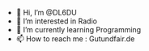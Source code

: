 - 👋 Hi, I’m @DL6DU
- 👀 I’m interested in Radio
- 🌱 I’m currently learning Programming
- 📫 How to reach me : Gutundfair.de

<!---
DL6DU/DL6DU is a ✨ special ✨ repository because its `README.md` (this file) appears on your GitHub profile.
You can click the Preview link to take a look at your changes.
--->
